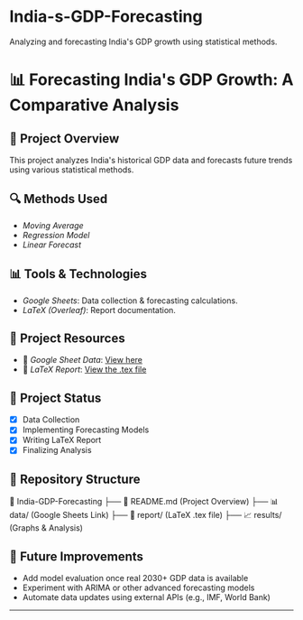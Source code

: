 # India-s-GDP-Forecasting
Analyzing and forecasting India's GDP growth using statistical methods.
# 📊 Forecasting India's GDP Growth: A Comparative Analysis  

## 📌 Project Overview  
This project analyzes India's historical GDP data and forecasts future trends using various statistical methods.  

## 🔍 Methods Used  
- *Moving Average*  
- *Regression Model*  
- *Linear Forecast*  

## 📊 Tools & Technologies  
- *Google Sheets*: Data collection & forecasting calculations.  
- *LaTeX (Overleaf)*: Report documentation.  

## 📂 Project Resources  
- 📜 *Google Sheet Data*: [View here](https://docs.google.com/spreadsheets/d/1JI72EEZ0OW1dXDUGrNq2rkyfjeINN_e_DPJ6epfPNA4/edit?usp=drivesdk)  
- 📄 *LaTeX Report*: [View the .tex file](main.tex)

## 🚀 Project Status 
- [x] Data Collection  
- [x] Implementing Forecasting Models  
- [x] Writing LaTeX Report  
- [x] Finalizing Analysis  

## 📁 Repository Structure

📂 India-GDP-Forecasting
├── 📄 README.md (Project Overview)
├── 📊 data/ (Google Sheets Link)
├── 📜 report/ (LaTeX .tex file)
├── 📈 results/ (Graphs & Analysis)


## 🚀 Future Improvements
- Add model evaluation once real 2030+ GDP data is available  
- Experiment with ARIMA or other advanced forecasting models  
- Automate data updates using external APIs (e.g., IMF, World Bank)

---
